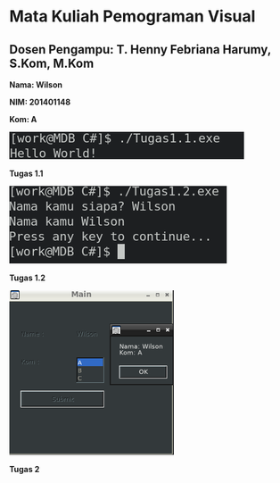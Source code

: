 # Mata Kuliah Pemograman Visual
## Dosen Pengampu: T. Henny Febriana Harumy, S.Kom, M.Kom

**Nama: Wilson**

**NIM: 201401148**

**Kom: A**


![SS Tugas 1.1](Tugas/Tugas1.1.png)

**Tugas 1.1**

![SS Tugas 1.2](Tugas/Tugas1.2.png)

**Tugas 1.2**

![SS Tugas 2](Tugas/Tugas2.png)

**Tugas 2**
